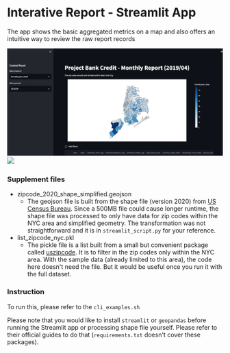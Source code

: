 # Interative Report - Streamlit App

The app shows the basic aggregated metrics on a map and also offers an intuitive way to review the raw report records

![](https://github.com/HiIamJeff/project-bank-credit/blob/main/assets/app_part1.gif)
![](https://github.com/HiIamJeff/project-bank-credit/blob/main/assets/app_part2.gif)

### Supplement files
- zipcode_2020_shape_simplified.geojson
  - The geojson file is built from the shape file (version 2020) from [US Census Bureau](https://www.census.gov/geographies/mapping-files/time-series/geo/tiger-line-file.2020.html#list-tab-790442341). 
  Since a 500MB file could cause longer runtime, the shape file was processed to only have data for zip codes within the NYC area and simplified geometry. The transformation was not straightforward and it is in `streamlit_script.py` for your reference.
- list_zipcode_nyc.pkl
  - The pickle file is a list built from a small but convenient package called [uszipcode](https://github.com/MacHu-GWU/uszipcode-project). It is to filter in the zip codes only within the NYC area.
  With the sample data (already limited to this area), the code here doesn't need the file. But it would be useful once you run it with the full dataset.


### Instruction
To run this, please refer to the `cli_examples.sh`

Please note that you would like to install `streamlit` or `geopandas` before running the Streamlit app or processing shape file yourself. Please refer to their official guides to do that (`requirements.txt` doesn't cover these packages).



